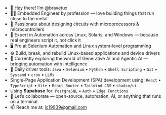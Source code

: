- 👋 Hey there! I’m @bravetux
- 👨‍💻 Embedded Engineer by profession — love building things that run close to the metal
- 🔧 Passionate about designing circuits with microprocessors & microcontrollers
- 🧠 Expert in Automation across Linux, Solaris, and Windows — because real engineers script it, not click it
- 🖥️ Pro at Selenium Automation and Linux system-level programming
- ⚙️ Build, break, and rebuild Linux-based applications and device drivers
- 🤖 Currently exploring the world of Generative AI and Agentic AI — bridging automation with intelligence
- 🧰 Daily driver tools: `Java` • `Selenium` • `Python` • `Shell Scripting` • `Git` • `Systemd` • `cron` • `LLMs`
- Single-Page Application Development (SPA) development using:  `React` • `TypeScript` • `Vite` • `React Router` • `Tailwind CSS` • `shadcn/ui`
- Using **Supabase** for:  `PostgreSQL` • `Auth` • `Edge Functions`
- 💬 Let’s collaborate — open-source, automation, AI, or anything that runs on a terminal
- 📫 Reach me at: ic19939@gmail.com

<!---
bravetux/bravetux is a ✨ special ✨ repository because its `README.md` (this file) appears on your GitHub profile.
You can click the Preview link to take a look at your changes.
--->
